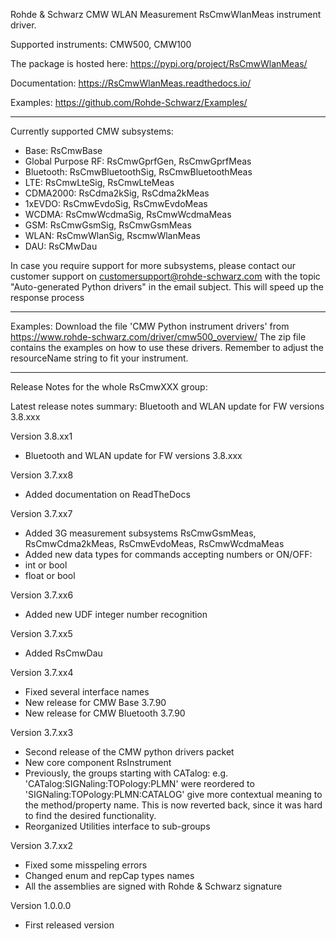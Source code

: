 Rohde & Schwarz CMW WLAN Measurement RsCmwWlanMeas instrument driver.

Supported instruments: CMW500, CMW100

The package is hosted here: https://pypi.org/project/RsCmwWlanMeas/

Documentation: https://RsCmwWlanMeas.readthedocs.io/

Examples: https://github.com/Rohde-Schwarz/Examples/

--------------------------------------------------------------------------------

Currently supported CMW subsystems:

- Base: RsCmwBase
- Global Purpose RF: RsCmwGprfGen, RsCmwGprfMeas
- Bluetooth: RsCmwBluetoothSig, RsCmwBluetoothMeas
- LTE: RsCmwLteSig, RsCmwLteMeas
- CDMA2000: RsCdma2kSig, RsCdma2kMeas
- 1xEVDO: RsCmwEvdoSig, RsCmwEvdoMeas
- WCDMA: RsCmwWcdmaSig, RsCmwWcdmaMeas
- GSM: RsCmwGsmSig, RsCmwGsmMeas
- WLAN: RsCmwWlanSig, RscmwWlanMeas
- DAU: RsCMwDau

In case you require support for more subsystems, please contact our customer support on customersupport@rohde-schwarz.com
with the topic "Auto-generated Python drivers" in the email subject. This will speed up the response process

--------------------------------------------------------------------------------

Examples:
Download the file 'CMW Python instrument drivers' from https://www.rohde-schwarz.com/driver/cmw500_overview/
The zip file contains the examples on how to use these drivers. Remember to adjust the resourceName string to fit your instrument.

--------------------------------------------------------------------------------

Release Notes for the whole RsCmwXXX group:

Latest release notes summary: Bluetooth and WLAN update for FW versions 3.8.xxx

Version 3.8.xx1

- Bluetooth and WLAN update for FW versions 3.8.xxx

Version 3.7.xx8

- Added documentation on ReadTheDocs

Version 3.7.xx7

- Added 3G measurement subsystems RsCmwGsmMeas, RsCmwCdma2kMeas, RsCmwEvdoMeas, RsCmwWcdmaMeas
- Added new data types for commands accepting numbers or ON/OFF:
- int or bool
- float or bool

Version 3.7.xx6

- Added new UDF integer number recognition

Version 3.7.xx5

- Added RsCmwDau

Version 3.7.xx4

- Fixed several interface names
- New release for CMW Base 3.7.90
- New release for CMW Bluetooth 3.7.90

Version 3.7.xx3

- Second release of the CMW python drivers packet
- New core component RsInstrument
- Previously, the groups starting with CATalog: e.g. 'CATalog:SIGNaling:TOPology:PLMN' were reordered to 'SIGNaling:TOPology:PLMN:CATALOG' give more contextual meaning to the method/property name. This is now reverted back, since it was hard to find the desired functionality.
- Reorganized Utilities interface to sub-groups

Version 3.7.xx2

- Fixed some misspeling errors
- Changed enum and repCap types names
- All the assemblies are signed with Rohde & Schwarz signature

Version 1.0.0.0

- First released version


